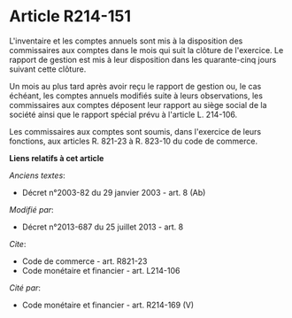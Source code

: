 # Article R214-151

L'inventaire et les comptes annuels sont mis à la disposition des commissaires aux comptes dans le mois qui suit la clôture
de l'exercice. Le rapport de gestion est mis à leur disposition dans les quarante-cinq jours suivant cette clôture. 

Un mois au plus tard après avoir reçu le rapport de gestion ou, le cas échéant, les comptes annuels modifiés suite à leurs
observations, les commissaires aux comptes déposent leur rapport au siège social de la société ainsi que le rapport spécial
prévu à l'article L. 214-106. 

Les commissaires aux comptes sont soumis, dans l'exercice de leurs fonctions, aux articles R. 821-23 à R. 823-10 du code de
commerce.

**Liens relatifs à cet article**

_Anciens textes_:

  - Décret n°2003-82 du 29 janvier 2003 - art. 8 (Ab)

_Modifié par_:

  - Décret n°2013-687 du 25 juillet 2013 - art. 8

_Cite_:

  - Code de commerce - art. R821-23
  - Code monétaire et financier - art. L214-106

_Cité par_:

  - Code monétaire et financier - art. R214-169 (V)
